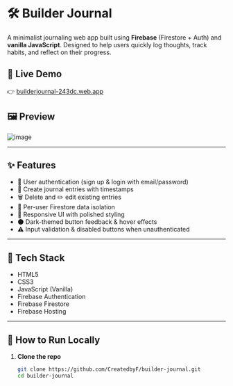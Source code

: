 # 🛠️ Builder Journal

A minimalist journaling web app built using **Firebase** (Firestore + Auth) and **vanilla JavaScript**. Designed to help users quickly log thoughts, track habits, and reflect on their progress.

## 🔗 Live Demo  
👉 [builderjournal-243dc.web.app](https://builderjournal-243dc.web.app)

## 🖼️ Preview  

![image](https://github.com/user-attachments/assets/c580c768-9921-42d1-ac7e-7dddd63fec34)


---

## ✨ Features

- 🔐 User authentication (sign up & login with email/password)
- 📝 Create journal entries with timestamps
- 🗑️ Delete and ✏️ edit existing entries
- 🧠 Per-user Firestore data isolation
- 📱 Responsive UI with polished styling
- 🌑 Dark-themed button feedback & hover effects
- ⚠️ Input validation & disabled buttons when unauthenticated

---

## 🧰 Tech Stack

- HTML5
- CSS3
- JavaScript (Vanilla)
- Firebase Authentication
- Firebase Firestore
- Firebase Hosting

---

## 🚀 How to Run Locally

1. **Clone the repo**  
   ```bash
   git clone https://github.com/CreatedbyF/builder-journal.git
   cd builder-journal
